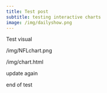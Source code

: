 ```yaml
---
title: Test post
subtitle: testing interactive charts
image: /img/dailyshow.png
---
```


Test visual

/img/NFLchart.png


/img/chart.html
      
update again    

end of test
